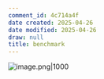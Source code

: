 ```yaml
---
comment_id: 4c714a4f
date created: 2025-04-26
date modified: 2025-04-26
draw: null
title: benchmark
---
```

![image.png|1000](https://imagehosting4picgo.oss-cn-beijing.aliyuncs.com/imagehosting/fix-dir%2Fpicgo%2Fpicgo-clipboard-images%2F2025%2F04%2F26%2F14-50-18-7bc7850909a72ce492b0f19e3bdaa66b-202504261450301-a24328.png)

